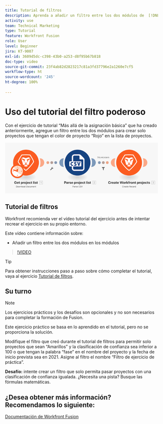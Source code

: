 ```yaml
---
title: Tutorial de filtros
description: Aprenda a añadir un filtro entre los dos módulos de  [!DNL Adobe Workfront Fusion].
activity: use
team: Technical Marketing
type: Tutorial
feature: Workfront Fusion
role: User
level: Beginner
jira: KT-9007
exl-id: 3609d5dc-c398-43b0-a253-d8f95b67b818
doc-type: video
source-git-commit: 23f4ab82d2823217c81a3fd37796e2a1260e7cf5
workflow-type: ht
source-wordcount: '245'
ht-degree: 100%

---
```


# Uso del tutorial del filtro poderoso

Con el ejercicio de tutorial “Más allá de la asignación básica” que ha creado anteriormente, agregue un filtro entre los dos módulos para crear solo proyectos que tengan el color de proyecto “Rojo” en la lista de proyectos.

![Una imagen del escenario de Fusion](assets/understand-the-basics-2.png)

## Tutorial de filtros

Workfront recomienda ver el vídeo tutorial del ejercicio antes de intentar recrear el ejercicio en su propio entorno.

Este vídeo contiene información sobre:

* Añadir un filtro entre los dos módulos en los módulos

>[!VIDEO](https://video.tv.adobe.com/v/335266/?quality=12&learn=on)

>[!TIP]
>
>Para obtener instrucciones paso a paso sobre cómo completar el tutorial, vaya al ejercicio [Tutorial de filtros](https://experienceleague.adobe.com/docs/workfront-learn/tutorials-workfront/fusion/exercises/filters.html?lang=es).

## Su turno

>[!NOTE]
>
>Los ejercicios prácticos y los desafíos son opcionales y no son necesarios para completar la formación de Fusion.

Este ejercicio práctico se basa en lo aprendido en el tutorial, pero no se proporciona la solución.

Modifique el filtro que creó durante el tutorial de filtros para permitir solo proyectos que sean “Amarillos” y la clasificación de confianza sea inferior a 100 o que tengan la palabra “fase” en el nombre del proyecto y la fecha de inicio prevista sea en 2021. Asigne al filtro el nombre “Filtro de ejercicio de práctica”.

**Desafío:** intente crear un filtro que solo permita pasar proyectos con una clasificación de confianza igualada. ¿Necesita una pista? Busque las fórmulas matemáticas.

## ¿Desea obtener más información? Recomendamos lo siguiente:

[Documentación de Workfront Fusion](https://experienceleague.adobe.com/docs/workfront/using/adobe-workfront-fusion/workfront-fusion-2.html?lang=es)
